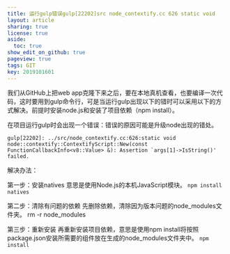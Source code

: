 ```yaml
---
title: 运行gulp错误gulp[22202]src node_contextify.cc 626 static void
layout: article
sharing: true
license: true
aside:
  toc: true
show_edit_on_github: true
pageview: true
tags: GIT
key: 2019101601
---
```


我们从GitHub上把web app克隆下来之后，要在本地真机查看，也要编译一次代码，这时要用到gulp命令行，可是当运行gulp出现以下的错时可以采用以下的方式解决。前提时安装node.js和安装了项目依赖（npm install）。

在项目运行gulp时会出现一个错误：错误的原因可能是升级node出现的错处。

```
gulp[22202]: ../src/node_contextify.cc:626:static void node::contextify::ContextifyScript::New(const FunctionCallbackInfo<v8::Value> &): Assertion `args[1]->IsString()' failed.
```


解决办法：

第一步：安装natives
意思是使用Node.js的本机JavaScript模块。
`npm install natives`


第二步：清除有问题的依赖
先删除依赖，清除因为版本问题的node_modules文件夹。
rm -r node_modules


第三步：重新安装
再重新安装项目依赖，意思是使用npm install将按照package.json安装所需要的组件放在生成的node_modules文件夹中。
`npm install `